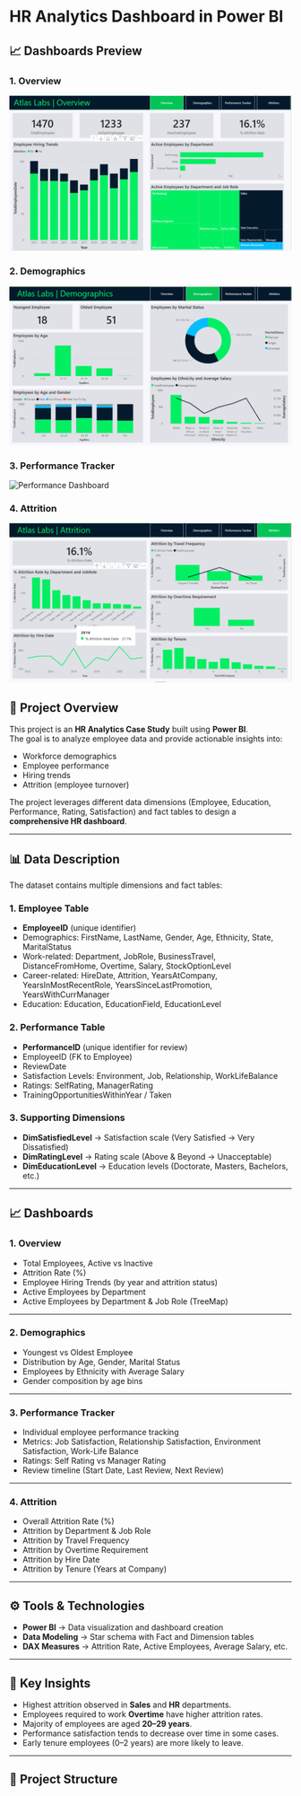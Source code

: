 # HR Analytics Dashboard in Power BI


## 📈 Dashboards Preview

### 1. Overview
![Overview Dashboard](Overview.png)

### 2. Demographics
![Demographics Dashboard](Demographics.png)

### 3. Performance Tracker
![Performance Dashboard](Performance_Trackers.png)

### 4. Attrition
![Attrition Dashboard](Attrition.png)


## 📌 Project Overview
This project is an **HR Analytics Case Study** built using **Power BI**.  
The goal is to analyze employee data and provide actionable insights into:
- Workforce demographics
- Employee performance
- Hiring trends
- Attrition (employee turnover)

The project leverages different data dimensions (Employee, Education, Performance, Rating, Satisfaction) and fact tables to design a **comprehensive HR dashboard**.

---

## 📊 Data Description
The dataset contains multiple dimensions and fact tables:

### 1. Employee Table
- **EmployeeID** (unique identifier)
- Demographics: FirstName, LastName, Gender, Age, Ethnicity, State, MaritalStatus
- Work-related: Department, JobRole, BusinessTravel, DistanceFromHome, Overtime, Salary, StockOptionLevel
- Career-related: HireDate, Attrition, YearsAtCompany, YearsInMostRecentRole, YearsSinceLastPromotion, YearsWithCurrManager
- Education: Education, EducationField, EducationLevel

### 2. Performance Table
- **PerformanceID** (unique identifier for review)
- EmployeeID (FK to Employee)
- ReviewDate
- Satisfaction Levels: Environment, Job, Relationship, WorkLifeBalance
- Ratings: SelfRating, ManagerRating
- TrainingOpportunitiesWithinYear / Taken

### 3. Supporting Dimensions
- **DimSatisfiedLevel** → Satisfaction scale (Very Satisfied → Very Dissatisfied)  
- **DimRatingLevel** → Rating scale (Above & Beyond → Unacceptable)  
- **DimEducationLevel** → Education levels (Doctorate, Masters, Bachelors, etc.)  

---

## 📈 Dashboards

### 1. **Overview**
- Total Employees, Active vs Inactive
- Attrition Rate (%)
- Employee Hiring Trends (by year and attrition status)
- Active Employees by Department
- Active Employees by Department & Job Role (TreeMap)

---

### 2. **Demographics**
- Youngest vs Oldest Employee
- Distribution by Age, Gender, Marital Status
- Employees by Ethnicity with Average Salary
- Gender composition by age bins

---

### 3. **Performance Tracker**
- Individual employee performance tracking
- Metrics: Job Satisfaction, Relationship Satisfaction, Environment Satisfaction, Work-Life Balance
- Ratings: Self Rating vs Manager Rating
- Review timeline (Start Date, Last Review, Next Review)

---

### 4. **Attrition**
- Overall Attrition Rate (%)
- Attrition by Department & Job Role
- Attrition by Travel Frequency
- Attrition by Overtime Requirement
- Attrition by Hire Date
- Attrition by Tenure (Years at Company)

---

## ⚙️ Tools & Technologies
- **Power BI** → Data visualization and dashboard creation
- **Data Modeling** → Star schema with Fact and Dimension tables
- **DAX Measures** → Attrition Rate, Active Employees, Average Salary, etc.

---

## 🚀 Key Insights
- Highest attrition observed in **Sales** and **HR** departments.
- Employees required to work **Overtime** have higher attrition rates.
- Majority of employees are aged **20–29 years**.
- Performance satisfaction tends to decrease over time in some cases.
- Early tenure employees (0–2 years) are more likely to leave.

---

## 📂 Project Structure
